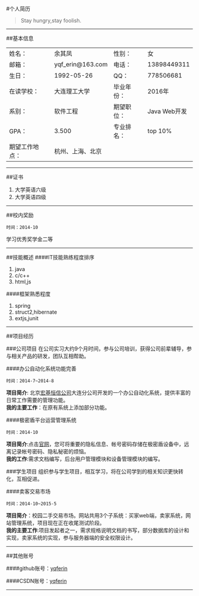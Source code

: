 #个人简历

> Stay hungry,stay foolish.

---

##基本信息

<table>
    <tr>
        <td>姓名：</td><td>余其凤</td><td>性别：</td><td>女</td>
    </tr>
    <tr>
        <td>邮箱：</td><td>yqf_erin@163.com</td><td>电话：</td><td>13898449311</td>
    </tr>
    <tr>
    <td>生日：</td><td>1992-05-26</td><td>QQ：</td><td>778506681</td>
    </tr>
    <tr>
    <td>在读学校：</td><td>大连理工大学</td><td>毕业年份：</td><td>2016年</td>
    </tr>
    <tr>
    <td>系别：</td><td>软件工程</td><td>期望职位：</td><td>Java Web开发</td>
    </tr>
    <tr>
    <td>GPA：</td><td>3.500</td><td>专业排名：</td><td>top 10%</td>
    </tr>
    <tr>
    <td>期望工作地点：</td><td>杭州、上海、北京</td>
    </tr>
</table>


---



##证书
1. 大学英语六级 
2. 大学英语四级 


---

##校内奖励

`时间：2014-10`

学习优秀奖学金二等


---


##技能概述
####IT技能熟练程度排序
1. java
2. c/c++
3. html,js

####框架熟悉程度
1. spring
2. struct2,hibernate
3. extjs,junit


---



##项目经历

###公司项目
在公司实习大约9个月时间，参与公司培训，获得公司前辈辅导，参与相关产品的研发，团队互相帮助。

####办公自动化系统功能完善

`时间：2014-7~2014-8`

**项目简介**: 北京[宏基恒信公司](http://www.higinet.com.cn/)大连分公司开发的一个办公自动化系统，提供丰富的日常工作需要的管理功能。   
**我的主要工作**：在原有系统上添加部分功能。


####极密盾平台运营管理系统

`时间：2014-10`

**项目简介**:点击[官网](http://www.jimidun.com)，您可将重要的隐私信息、帐号密码存储在极密盾设备中，远离记录帐号密码、隐私秘密的烦恼。   
**我的工作**:需求文档编写，后台用户管理模块和设备管理模块的编写。



###学生项目
组织参与学生项目，相互学习，将在公司学到的相关知识更快转化，互相促进。

####卖客交易市场

`时间：2014-10~2015-5`

**项目简介**：校园二手交易市场。网站共用3个子系统：买家web端，卖家系统，网站管理系统，项目现在正在收尾测试阶段。   
**我的主要工作**:项目发起者之一，需求规格说明文档的书写，部分数据库的设计和实现，卖家系统的实现，参与服务器端的安全权限设计。


---

##其他账号

####github账号：[yqferin](https://github.com/yqferin)   

####CSDN账号：[yqferin](http://blog.csdn.net/yqferin/article)


---
